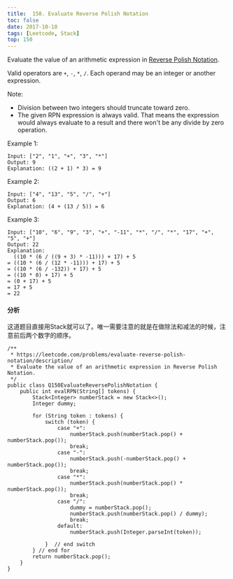 ```yaml
---
title:  150. Evaluate Reverse Polish Notation
toc: false
date: 2017-10-10
tags: [Leetcode, Stack]
top: 150
---
```


Evaluate the value of an arithmetic expression in [Reverse Polish Notation](http://en.wikipedia.org/wiki/Reverse_Polish_notation).

Valid operators are `+`, `-`, `*`, `/`. Each operand may be an integer or another expression.

Note:

* Division between two integers should truncate toward zero.
* The given RPN expression is always valid. That means the expression would always evaluate to a result and there won't be any divide by zero operation.

Example 1:

```
Input: ["2", "1", "+", "3", "*"]
Output: 9
Explanation: ((2 + 1) * 3) = 9
```

Example 2:

```
Input: ["4", "13", "5", "/", "+"]
Output: 6
Explanation: (4 + (13 / 5)) = 6
```

Example 3:

```
Input: ["10", "6", "9", "3", "+", "-11", "*", "/", "*", "17", "+", "5", "+"]
Output: 22
Explanation: 
  ((10 * (6 / ((9 + 3) * -11))) + 17) + 5
= ((10 * (6 / (12 * -11))) + 17) + 5
= ((10 * (6 / -132)) + 17) + 5
= ((10 * 0) + 17) + 5
= (0 + 17) + 5
= 17 + 5
= 22
```

#### 分析

这道题目直接用Stack就可以了。唯一需要注意的就是在做除法和减法的时候，注意前后两个数字的顺序。


```
/**
 * https://leetcode.com/problems/evaluate-reverse-polish-notation/description/
 * Evaluate the value of an arithmetic expression in Reverse Polish Notation.
 */
public class Q150EvaluateReversePolishNotation {
    public int evalRPN(String[] tokens) {
        Stack<Integer> numberStack = new Stack<>();
        Integer dummy;

        for (String token : tokens) {
            switch (token) {
                case "+":
                    numberStack.push(numberStack.pop() + numberStack.pop());
                    break;
                case "-":
                    numberStack.push(-numberStack.pop() + numberStack.pop());
                    break;
                case "*":
                    numberStack.push(numberStack.pop() * numberStack.pop());
                    break;
                case "/":
                    dummy = numberStack.pop();
                    numberStack.push(numberStack.pop() / dummy);
                    break;
                default:
                    numberStack.push(Integer.parseInt(token));

            }  // end switch
        } // end for
        return numberStack.pop();
    }
}
```
